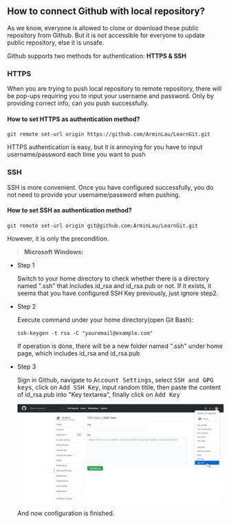 ## How to connect Github with local repository?

As we know, everyone is allowed to clone or download these public repository from Github. But it is not accessible for everyone to update public repository, else it is unsafe. 

Github supports two methods for authentication: **HTTPS & SSH**

### HTTPS

When you are trying to push local repository to remote repository, there will be pop-ups requiring you to input your username and password. Only by providing correct info, can you push successfully.

#### How to set HTTPS as authentication method?

```
git remote set-url origin https://github.com/ArminLau/LearnGit.git
```

HTTPS authentication is easy, but it is annoying for you have to input username/password each time you want to push



### SSH

SSH is more convenient. Once you have configured successfully, you do not need to provide your username/password when pushing.

#### How to set SSH as authentication method?

```
git remote set-url origin git@github.com:ArminLau/LearnGit.git
```

However, it is only the precondition.

> **Microsoft Windows:**

* Step 1

  Switch to your home directory to check whether there is a directory named ".ssh" that includes id_rsa and id_rsa.pub or not. If it exists, it seems that you have configured SSH Key previously, just ignore step2.

* Step 2

  Execute command under your home directory(open Git Bash):

  ```
  ssh-keygen -t rsa -C "youremail@example.com"
  ```
  If operation is done, there will be a new folder named ".ssh" under home page, which includes id_rsa and id_rsa.pub
  
* Step 3

  Sign in Github, navigate to <kbd>Account Settings</kbd>, select <kbd>SSH and GPG keys</kbd>, click on <kbd>Add SSH Key</kbd>, input random titile, then paste the content of id_rsa.pub into "Key textarea",  finally click on <kbd>Add Key</kbd>
  
  ![](https://github.com/ArminLau/LearnGit/blob/main/img/img_SSH_Configuration.JPG)
  
  And now configuration is finished.
